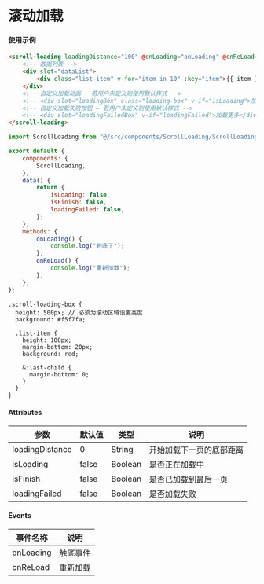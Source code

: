 # 滚动加载

#### 使用示例

```html
<scroll-loading loadingDistance="100" @onLoading="onLoading" @onReLoad="onReLoad" :isLoading="isLoading" :isFinish="isFinish" :loadingFailed="loadingFailed">
    <!-- 数据列表 -->
    <div slot="dataList">
        <div class="list-item" v-for="item in 10" :key="item">{{ item }}</div>
    </div>
    <!-- 自定义加载动画 — 若用户未定义则使用默认样式 -->
    <!-- <div slot="loadingBox" class="loading-box" v-if="isLoading">加载中</div> -->
    <!-- 自定义加载失败按钮 — 若用户未定义则使用默认样式 -->
    <!-- <div slot="loadingFailedBox" v-if="loadingFailed">加载更多</div> -->
</scroll-loading>
```

```javascript
import ScrollLoading from "@/src/components/ScrollLoading/ScrollLoading";

export default {
    components: {
        ScrollLoading,
    },
    data() {
        return {
            isLoading: false,
            isFinish: false,
            loadingFailed: false,
        };
    },
    methods: {
        onLoading() {
            console.log("到底了");
        },
        onReLoad() {
            console.log("重新加载");
        },
    },
};
```

```less
.scroll-loading-box {
  height: 500px; // 必须为滚动区域设置高度
  background: #f5f7fa;

  .list-item {
    height: 100px;
    margin-bottom: 20px;
    background: red;

    &:last-child {
      margin-bottom: 0;
    }
  }
}
```

#### Attributes

| 参数 | 默认值 | 类型 | 说明 |
| ---- | ---- | ---- | ---- |
| loadingDistance | 0 | String | 开始加载下一页的底部距离 |
| isLoading | false | Boolean | 是否正在加载中 |
| isFinish | false | Boolean | 是否已加载到最后一页 |
| loadingFailed | false | Boolean | 是否加载失败 |

#### Events

| 事件名称 | 说明 |
| ---- | ---- |
| onLoading | 触底事件 |
| onReLoad | 重新加载 |
